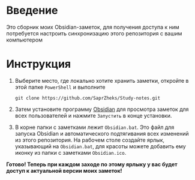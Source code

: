 # Введение
Это сборник моих Obsidian-заметок, для получения доступа к ним потребуется настроить синхронизацию этого репозитория с вашим компьютером
# Инструкция
1. Выберите место, где локально хотите хранить заметки, откройте в этой папке `PowerShell` и выполните

   `git clone https://github.com/SaprZheks/Study-notes.git`

2. Затем установите программу [Obsidian](https://obsidian.md/download) для просмотра заметок для всех пользователей и нажмите `Запустить` в конце установки.
3. В корне папки с заметками лежит `Obsidian.bat`. Это файл для запуска Obsidian и автоматического подтягивания всех изменений из этого репозитория. На рабочем столе создайте ярлык, указывающий на `Obsidian.bat`, для красоты можете добавить ему иконку из папки с заметками `Obsidian.ico`.

**Готово! Теперь при каждом заходе по этому ярлыку у вас будет доступ к актуальной версии моих заметок!**
